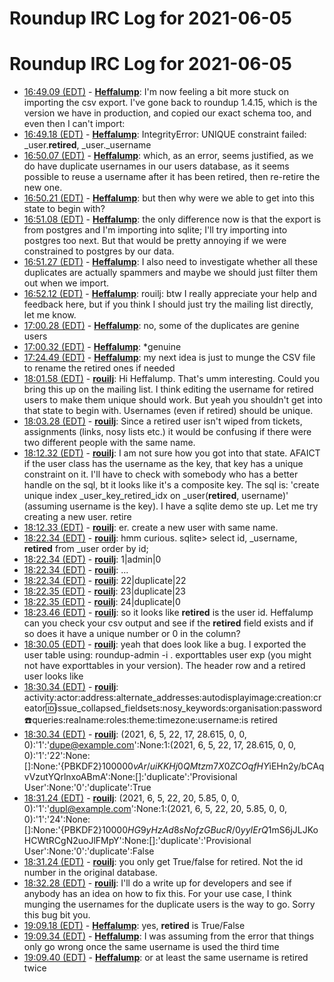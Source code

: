 # Roundup IRC Log for 2021-06-05 #
# Roundup IRC Log for 2021-06-05
* <a href="#16:49.09" id="16:49.09">16:49.09 (EDT)</a> - __[Heffalump](https://github.com/Heffalump)__: I'm now feeling a bit more stuck on importing the csv export. I've gone back to roundup 1.4.15, which is the version we have in production, and copied our exact schema too, and even then I can't import:
* <a href="#16:49.18" id="16:49.18">16:49.18 (EDT)</a> - __[Heffalump](https://github.com/Heffalump)__: IntegrityError: UNIQUE constraint failed: _user.__retired__, _user._username
* <a href="#16:50.07" id="16:50.07">16:50.07 (EDT)</a> - __[Heffalump](https://github.com/Heffalump)__: which, as an error, seems justified, as we do have duplicate usernames in our users database, as it seems possible to reuse a username after it has been retired, then re-retire the new one.
* <a href="#16:50.21" id="16:50.21">16:50.21 (EDT)</a> - __[Heffalump](https://github.com/Heffalump)__: but then why were we able to get into this state to begin with?
* <a href="#16:51.08" id="16:51.08">16:51.08 (EDT)</a> - __[Heffalump](https://github.com/Heffalump)__: the only difference now is that the export is from postgres and I'm importing into sqlite; I'll try importing into postgres too next. But that would be pretty annoying if we were constrained to postgres by our data.
* <a href="#16:51.27" id="16:51.27">16:51.27 (EDT)</a> - __[Heffalump](https://github.com/Heffalump)__: I also need to investigate whether all these duplicates are actually spammers and maybe we should just filter them out when we import.
* <a href="#16:52.12" id="16:52.12">16:52.12 (EDT)</a> - __[Heffalump](https://github.com/Heffalump)__: rouilj: btw I really appreciate your help and feedback here, but if you think I should just try the mailing list directly, let me know.
* <a href="#17:00.28" id="17:00.28">17:00.28 (EDT)</a> - __[Heffalump](https://github.com/Heffalump)__: no, some of the duplicates are genine users
* <a href="#17:00.32" id="17:00.32">17:00.32 (EDT)</a> - __[Heffalump](https://github.com/Heffalump)__: *genuine
* <a href="#17:24.49" id="17:24.49">17:24.49 (EDT)</a> - __[Heffalump](https://github.com/Heffalump)__: my next idea is just to munge the CSV file to rename the retired ones if needed
* <a href="#18:01.58" id="18:01.58">18:01.58 (EDT)</a> - __[rouilj](https://github.com/rouilj)__: Hi Heffalump. That's umm interesting. Could you bring this up on the mailing list. I think editing the username for retired users to make them unique should work. But yeah you shouldn't get into that state to begin with. Usernames (even if retired) should be unique.
* <a href="#18:03.28" id="18:03.28">18:03.28 (EDT)</a> - __[rouilj](https://github.com/rouilj)__: Since a retired user isn't wiped from tickets, assignments (links, nosy lists etc.) it would be confusing if there were two different people with the same name.
* <a href="#18:12.32" id="18:12.32">18:12.32 (EDT)</a> - __[rouilj](https://github.com/rouilj)__: I am not sure how you got into that state. AFAICT if the user class has the username as the key, that key has a unique constraint on it. I'll have to check with somebody who has a better handle on the sql, bt it looks like it's a composite key. The sql is: 'create unique index _user_key_retired_idx on _user(__retired__, username)'  (assuming username is the key). I have a sqlite demo ste up. Let me try creating a new user. retire
* <a href="#18:12.33" id="18:12.33">18:12.33 (EDT)</a> - __[rouilj](https://github.com/rouilj)__: er. create a new user with same name.
* <a href="#18:22.34" id="18:22.34">18:22.34 (EDT)</a> - __[rouilj](https://github.com/rouilj)__: hmm curious. sqlite> select id, _username, __retired__ from _user order by id;
* <a href="#18:22.34" id="18:22.34">18:22.34 (EDT)</a> - __[rouilj](https://github.com/rouilj)__: 1|admin|0
* <a href="#18:22.34" id="18:22.34">18:22.34 (EDT)</a> - __[rouilj](https://github.com/rouilj)__: ...
* <a href="#18:22.34" id="18:22.34">18:22.34 (EDT)</a> - __[rouilj](https://github.com/rouilj)__: 22|duplicate|22
* <a href="#18:22.35" id="18:22.35">18:22.35 (EDT)</a> - __[rouilj](https://github.com/rouilj)__: 23|duplicate|23
* <a href="#18:22.35" id="18:22.35">18:22.35 (EDT)</a> - __[rouilj](https://github.com/rouilj)__: 24|duplicate|0
* <a href="#18:23.46" id="18:23.46">18:23.46 (EDT)</a> - __[rouilj](https://github.com/rouilj)__: so it looks like __retired__ is the user id. Heffalump can you check your csv output and see if the __retired__ field exists and if so does it have a unique number or 0 in the column?
* <a href="#18:30.05" id="18:30.05">18:30.05 (EDT)</a> - __[rouilj](https://github.com/rouilj)__: yeah that does look like a bug. I exported the user table using: roundup-admin -i . exporttables user exp (you might not have exporttables in your version). The header row and a retired user looks like
* <a href="#18:30.34" id="18:30.34">18:30.34 (EDT)</a> - __[rouilj](https://github.com/rouilj)__: activity:actor:address:alternate_addresses:autodisplayimage:creation:creator:id:issue_collapsed_fieldsets:nosy_keywords:organisation:password:phone:queries:realname:roles:theme:timezone:username:is retired
* <a href="#18:30.34" id="18:30.34">18:30.34 (EDT)</a> - __[rouilj](https://github.com/rouilj)__: (2021, 6, 5, 22, 17, 28.615, 0, 0, 0):'1':'dupe@example.com':None:1:(2021, 6, 5, 22, 17, 28.615, 0, 0, 0):'1':'22':None:[]:None:'{PBKDF2}10000$0vAr/uiKKHj0QMtzm7X0ZCOqfHY$iEHn2y/bCAqvVzutYQrlnxoABmA':None:[]:'duplicate':'Provisional User':None:'0':'duplicate':True
* <a href="#18:31.24" id="18:31.24">18:31.24 (EDT)</a> - __[rouilj](https://github.com/rouilj)__: (2021, 6, 5, 22, 20, 5.85, 0, 0, 0):'1':'dupl@example.com':None:1:(2021, 6, 5, 22, 20, 5.85, 0, 0, 0):'1':'24':None:[]:None:'{PBKDF2}10000$HG9yHzAd8sNofzGBucR/0yyIErQ$1mS6jJLJKoHCWtRCgN2uoJlFMpY':None:[]:'duplicate':'Provisional User':None:'0':'duplicate':False
* <a href="#18:31.24" id="18:31.24">18:31.24 (EDT)</a> - __[rouilj](https://github.com/rouilj)__: you only get True/false for retired. Not the id number in the original database.
* <a href="#18:32.28" id="18:32.28">18:32.28 (EDT)</a> - __[rouilj](https://github.com/rouilj)__: I'll do a write up for developers and see if anybody has an idea on how to fix this. For your use case, I think munging the usernames for the duplicate users is the way to go. Sorry this bug bit you.
* <a href="#19:09.18" id="19:09.18">19:09.18 (EDT)</a> - __[Heffalump](https://github.com/Heffalump)__: yes, __retired__ is True/False
* <a href="#19:09.34" id="19:09.34">19:09.34 (EDT)</a> - __[Heffalump](https://github.com/Heffalump)__: I was assuming from the error that things only go wrong once the same username is used the third time
* <a href="#19:09.40" id="19:09.40">19:09.40 (EDT)</a> - __[Heffalump](https://github.com/Heffalump)__: or at least the same username is retired twice
